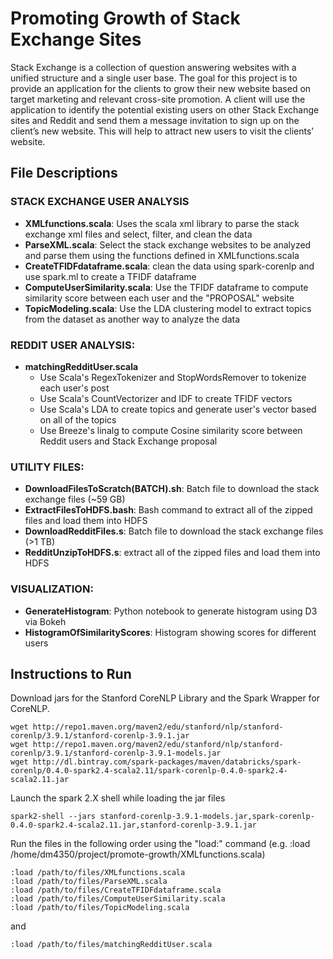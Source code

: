 
# Promoting Growth of Stack Exchange Sites

Stack Exchange is a collection of question answering
websites with a unified structure and a single user base. The
goal for this project is to provide an application for the clients to
grow their new website based on target marketing and relevant
cross-site promotion. A client will use the application to identify
the potential existing users on other Stack Exchange sites and
Reddit and send them a message invitation to sign up on the
client’s new website. This will help to attract new users to visit
the clients’ website.

## File Descriptions

### STACK EXCHANGE USER ANALYSIS

- **XMLfunctions.scala**: Uses the scala xml library to parse the stack exchange xml files and select, filter, and clean the data
- **ParseXML.scala**: Select the stack exchange websites to be analyzed and parse them using the functions defined in XMLfunctions.scala
- **CreateTFIDFdataframe.scala**: clean the data using spark-corenlp and use spark.ml to create a TFIDF dataframe
- **ComputeUserSimilarity.scala**: Use the TFIDF dataframe to compute similarity score between each user and the "PROPOSAL" website
- **TopicModeling.scala**: Use the LDA clustering model to extract topics from the dataset as another way to analyze the data

### REDDIT USER ANALYSIS:

- **matchingRedditUser.scala**
  - Use Scala's RegexTokenizer and StopWordsRemover to tokenize each user's post
  - Use Scala's CountVectorizer and IDF to create TFIDF vectors
  - Use Scala's LDA to create topics and generate user's vector based on all of the topics
  - Use Breeze's linalg to compute Cosine similarity score between Reddit users and Stack Exchange proposal

### UTILITY FILES:

- **DownloadFilesToScratch(BATCH).sh**: Batch file to download the stack exchange files (~59 GB)
- **ExtractFilesToHDFS.bash**: Bash command to extract all of the zipped files and load them into HDFS
- **DownloadRedditFiles.s**: Batch file to download the stack exchange files (>1 TB)
- **RedditUnzipToHDFS.s**: extract all of the zipped files and load them into HDFS

### VISUALIZATION:

- **GenerateHistogram**: Python notebook to generate histogram using D3 via Bokeh
- **HistogramOfSimilarityScores**: Histogram showing scores for different users


## Instructions to Run

Download jars for the Stanford CoreNLP Library and the Spark Wrapper for CoreNLP.
```
wget http://repo1.maven.org/maven2/edu/stanford/nlp/stanford-corenlp/3.9.1/stanford-corenlp-3.9.1.jar
wget http://repo1.maven.org/maven2/edu/stanford/nlp/stanford-corenlp/3.9.1/stanford-corenlp-3.9.1-models.jar
wget http://dl.bintray.com/spark-packages/maven/databricks/spark-corenlp/0.4.0-spark2.4-scala2.11/spark-corenlp-0.4.0-spark2.4-scala2.11.jar
```
Launch the spark 2.X shell while loading the jar files
```
spark2-shell --jars stanford-corenlp-3.9.1-models.jar,spark-corenlp-0.4.0-spark2.4-scala2.11.jar,stanford-corenlp-3.9.1.jar
```

Run the files in the following order using the "load:" command (e.g. :load /home/dm4350/project/promote-growth/XMLfunctions.scala)
```
:load /path/to/files/XMLfunctions.scala
:load /path/to/files/ParseXML.scala
:load /path/to/files/CreateTFIDFdataframe.scala
:load /path/to/files/ComputeUserSimilarity.scala
:load /path/to/files/TopicModeling.scala
```
and
```
:load /path/to/files/matchingRedditUser.scala

```





<!---

sortedUsers.coalesce(1).write.csv("hdfs:///user/dm4350/project/coalesce1")

hdfs dfs -ls /user/dm4350/project/coalesce3
hdfs dfs -copyToLocal /user/dm4350/project/coalesce3/ /home/dm4350/project/



.
.
.
.

---------------------------------------------------------------
REFERENCE GUIDE:

## Project title
A little info about your project and/ or overview that explains **what** the project is about.

## Motivation
A short description of the motivation behind the creation and maintenance of the project. This should explain **why** the project exists.

## Build status
Build status of continus integration i.e. travis, appveyor etc. Ex. -

[![Build Status](https://travis-ci.org/akashnimare/foco.svg?branch=master)](https://travis-ci.org/akashnimare/foco)
[![Windows Build Status](https://ci.appveyor.com/api/projects/status/github/akashnimare/foco?branch=master&svg=true)](https://ci.appveyor.com/project/akashnimare/foco/branch/master)

## Code style
If you're using any code style like xo, standard etc. That will help others while contributing to your project. Ex. -

[![js-standard-style](https://img.shields.io/badge/code%20style-standard-brightgreen.svg?style=flat)](https://github.com/feross/standard)

## Screenshots
Include logo/demo screenshot etc.

## Tech/framework used
Ex. -

<b>Built with</b>
- [Electron](https://electron.atom.io)

## Features
What makes your project stand out?

## Code Example
Show what the library does as concisely as possible, developers should be able to figure out **how** your project solves their problem by looking at the code example. Make sure the API you are showing off is obvious, and that your code is short and concise.

## Installation
Provide step by step series of examples and explanations about how to get a development env running.

## API Reference

Depending on the size of the project, if it is small and simple enough the reference docs can be added to the README. For medium size to larger projects it is important to at least provide a link to where the API reference docs live.

## Tests
Describe and show how to run the tests with code examples.

## How to use?
If people like your project they’ll want to learn how they can use it. To do so include step by step guide to use your project.

## Contribute

Let people know how they can contribute into your project. A [contributing guideline](https://github.com/zulip/zulip-electron/blob/master/CONTRIBUTING.md) will be a big plus.

## Credits
Give proper credits. This could be a link to any repo which inspired you to build this project, any blogposts or links to people who contrbuted in this project.

#### Anything else that seems useful

## License
A short snippet describing the license (MIT, Apache etc)

MIT © [Yourname]()
-->
